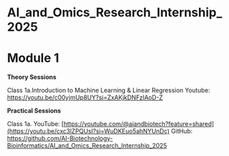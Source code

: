 # AI_and_Omics_Research_Internship_2025

# Module 1

**Theory Sessions**

Class 1a.Introduction to Machine Learning & Linear Regression 
Youtube: https://youtu.be/c00yjmUp8UY?si=ZxAKjkDNFzIAoD-Z 



**Practical Sessions**

Class 1a. YouTube: [https://youtube.com/@aiandbiotech?feature=shared](https://youtu.be/cxc3lZPQUsI?si=WuDKEuo5ahNYUnDc)
GitHub: https://github.com/AI-Biotechnology-Bioinformatics/AI_and_Omics_Research_Internship_2025 




 

